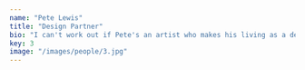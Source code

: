 ```yaml
---
name: "Pete Lewis"
title: "Design Partner"
bio: "I can't work out if Pete's an artist who makes his living as a designer or a designer with an artistic temperament. Or perhaps he's a philosopher masquerading as a stand-up comic – the kind of post-modern comic that stands to one side of the spotlight and growls out finely wrought aperçus in a slightly fearsome Hull accent. He's almost certainly one of those things."
key: 3
image: "/images/people/3.jpg"
---
```

